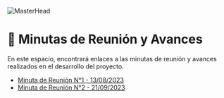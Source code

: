![MasterHead](https://github.com/AlejoRetamal/TP-DdeS/blob/main/docs/gesti%C3%B3n%20del%20proyecto/adjuntos/img/Meeting.jpg)

# 📅 Minutas de Reunión y Avances

En este espacio, encontrará enlaces a las minutas de reunión y avances realizados en el desarrollo del proyecto.

-   [Minuta de Reunión N°1 - 13/08/2023](https://github.com/AlejoRetamal/TP-DdeS/blob/main/docs/gesti%C3%B3n%20del%20proyecto/minutas/Minuta%201.md)
-   [Minuta de Reunión N°2 - 21/09/2023](https://github.com/AlejoRetamal/TP-DdeS/blob/main/docs/gesti%C3%B3n%20del%20proyecto/minutas/Minuta%202.md)
